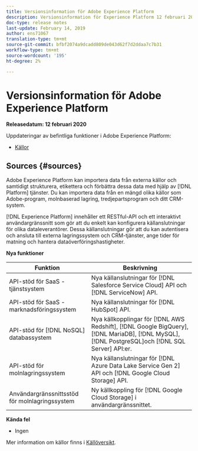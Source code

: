 ```yaml
---
title: Versionsinformation för Adobe Experience Platform
description: Versionsinformation för Experience Platform 12 februari 2020
doc-type: release notes
last-update: February 14, 2019
author: ens71067
translation-type: tm+mt
source-git-commit: bfbf2074a9dcadd809de043d62f7d2ddaa7c7b31
workflow-type: tm+mt
source-wordcount: '195'
ht-degree: 2%

---
```



# Versionsinformation för Adobe Experience Platform

**Releasedatum: 12 februari 2020**

Uppdateringar av befintliga funktioner i Adobe Experience Platform:

* [Källor](#sources)

## Sources {#sources}

Adobe Experience Platform kan importera data från externa källor och samtidigt strukturera, etikettera och förbättra dessa data med hjälp av [!DNL Platform] tjänster. Du kan importera data från en mängd olika källor som Adobe-program, molnbaserad lagring, tredjepartsprogram och ditt CRM-system.

[!DNL Experience Platform] innehåller ett RESTful-API och ett interaktivt användargränssnitt som gör att du enkelt kan konfigurera källanslutningar för olika dataleverantörer. Dessa källanslutningar gör att du kan autentisera och ansluta till externa lagringssystem och CRM-tjänster, ange tider för matning och hantera dataöverföringshastigheter.

**Nya funktioner**

| Funktion | Beskrivning |
| ------- | ----------- |
| API-stöd för SaaS - tjänstsystem | Nya källanslutningar för [!DNL Salesforce Service Cloud] API och [!DNL ServiceNow] API. |
| API-stöd för SaaS - marknadsföringssystem | Nya källanslutningar för [!DNL HubSpot] API. |
| API-stöd för [!DNL NoSQL] databassystem | Nya källkopplingar för [!DNL AWS Redshift], [!DNL Google BigQuery], [!DNL MariaDB], [!DNL MySQL], [!DNL PostgreSQL]och [!DNL SQL Server] API:er. |
| API-stöd för molnlagringssystem | Nya källanslutningar för [!DNL Azure Data Lake Service Gen 2] API och [!DNL Google Cloud Storage] API. |
| Användargränssnittsstöd för molnlagringssystem | Ny källkoppling för [!DNL Google Cloud Storage] i användargränssnittet. |

**Kända fel**

* Ingen

Mer information om källor finns i [Källöversikt](../../sources/home.md).
